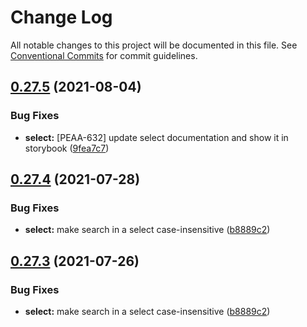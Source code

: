 # Change Log

All notable changes to this project will be documented in this file. See [Conventional Commits](https://conventionalcommits.org) for commit guidelines.

## [0.27.5](https://github.com/Tradeshift/elements/compare/v0.27.4...v0.27.5) (2021-08-04)

### Bug Fixes

- **select:** [PEAA-632] update select documentation and show it in storybook ([9fea7c7](https://github.com/Tradeshift/elements/commit/9fea7c734e649c7d3c58825e77ab4b616aca2869))

## [0.27.4](https://github.com/Tradeshift/elements/compare/v0.27.2...v0.27.4) (2021-07-28)

### Bug Fixes

- **select:** make search in a select case-insensitive ([b8889c2](https://github.com/Tradeshift/elements/commit/b8889c2529796305095e3f08a166961f3c621b41))

## [0.27.3](https://github.com/Tradeshift/elements/compare/v0.27.2...v0.27.3) (2021-07-26)

### Bug Fixes

- **select:** make search in a select case-insensitive ([b8889c2](https://github.com/Tradeshift/elements/commit/b8889c2529796305095e3f08a166961f3c621b41))
